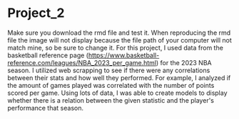 # Project_2

Make sure you download the rmd file and test it. When reproducing the rmd file the image will not display because the file path of your computer will not match mine, so be sure to change it. For this project, I used data from the basketball reference page (https://www.basketball-reference.com/leagues/NBA_2023_per_game.html) for the 2023 NBA season. I utilized web scrapping to see if there were any correlations between their stats and how well they performed. For example, I analyzed if the amount of games played was correlated with the number of points scored per game. Using lots of data, I was able to create models to display whether there is a relation between the given statistic and the player's performance that season. 
